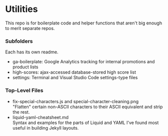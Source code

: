 # Utilities

This repo is for boilerplate code and helper functions that aren't big enough to merit separate repos.

### Subfolders

Each has its own readme.
* ga-boilerplate: Google Analytics tracking for internal promotions and product lists
* high-scores: ajax-accessed database-stored high score list
* settings: Terminal and Visual Studio Code settings-type files

### Top-Level Files

* fix-special-characters.js and special-character-cleaning.png <br />
"Flatten" certain non-ASCII characters to their ASCII equivalent and strip the rest.
* liquid-yaml-cheatsheet.md <br />
Syntax and examples for the parts of Liquid and YAML I've found most useful in building Jekyll layouts.
